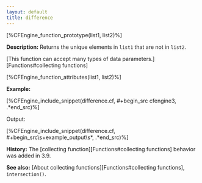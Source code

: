```yaml
---
layout: default
title: difference
---
```


[%CFEngine_function_prototype(list1, list2)%]

**Description:** Returns the unique elements in `list1` that are not in
`list2`.

[This function can accept many types of data parameters.][Functions#collecting functions]

[%CFEngine_function_attributes(list1, list2)%]

**Example:**

[%CFEngine_include_snippet(difference.cf, #\+begin_src cfengine3, .*end_src)%]

Output:

[%CFEngine_include_snippet(difference.cf, #\+begin_src\s+example_output\s*, .*end_src)%]

**History:** The [collecting function][Functions#collecting functions] behavior was added in 3.9.

**See also:** [About collecting functions][Functions#collecting functions], `intersection()`.
